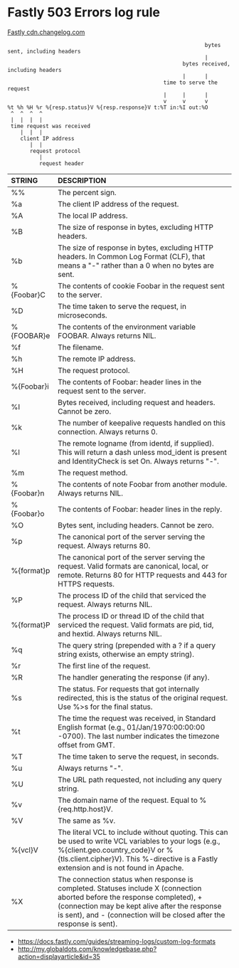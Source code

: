 # Fastly 503 Errors log rule

[Fastly cdn.changelog.com](https://manage.fastly.com/dashboard/services/7gKbcKSKGDyqU7IuDr43eG/datacenters/all)

```
                                                              bytes sent, including headers
                                                              |
                                                       bytes received, including headers
                                                       |      |
                                                 time to serve the request
                                                 |     |      |
                                                 v     v      v
%t %h %H %r %{resp.status}V %{resp.response}V t:%T in:%I out:%O
 ^  ^  ^  ^
 |  |  |  |
 time request was received
    |  |  |
    client IP address
       |  |
       request protocol
          |
          request header
```

| STRING     | DESCRIPTION                                                                                                                                                                                                                                          |
| :---       | :---                                                                                                                                                                                                                                                 |
| %%         | The percent sign.                                                                                                                                                                                                                                    |
| %a         | The client IP address of the request.                                                                                                                                                                                                                |
| %A         | The local IP address.                                                                                                                                                                                                                                |
| %B         | The size of response in bytes, excluding HTTP headers.                                                                                                                                                                                               |
| %b         | The size of response in bytes, excluding HTTP headers. In Common Log Format (CLF), that means a "-" rather than a 0 when no bytes are sent.                                                                                                          |
| %{Foobar}C | The contents of cookie Foobar in the request sent to the server.                                                                                                                                                                                     |
| %D         | The time taken to serve the request, in microseconds.                                                                                                                                                                                                |
| %{FOOBAR}e | The contents of the environment variable FOOBAR. Always returns NIL.                                                                                                                                                                                 |
| %f         | The filename.                                                                                                                                                                                                                                        |
| %h         | The remote IP address.                                                                                                                                                                                                                               |
| %H         | The request protocol.                                                                                                                                                                                                                                |
| %{Foobar}i | The contents of Foobar: header lines in the request sent to the server.                                                                                                                                                                              |
| %I         | Bytes received, including request and headers. Cannot be zero.                                                                                                                                                                                       |
| %k         | The number of keepalive requests handled on this connection. Always returns 0.                                                                                                                                                                       |
| %l         | The remote logname (from identd, if supplied). This will return a dash unless mod_ident is present and IdentityCheck is set On. Always returns "-".                                                                                                  |
| %m         | The request method.                                                                                                                                                                                                                                  |
| %{Foobar}n | The contents of note Foobar from another module. Always returns NIL.                                                                                                                                                                                 |
| %{Foobar}o | The contents of Foobar: header lines in the reply.                                                                                                                                                                                                   |
| %O         | Bytes sent, including headers. Cannot be zero.                                                                                                                                                                                                       |
| %p         | The canonical port of the server serving the request. Always returns 80.                                                                                                                                                                             |
| %{format}p | The canonical port of the server serving the request. Valid formats are canonical, local, or remote. Returns 80 for HTTP requests and 443 for HTTPS requests.                                                                                        |
| %P         | The process ID of the child that serviced the request. Always returns NIL.                                                                                                                                                                           |
| %{format}P | The process ID or thread ID of the child that serviced the request. Valid formats are pid, tid, and hextid. Always returns NIL.                                                                                                                      |
| %q         | The query string (prepended with a ? if a query string exists, otherwise an empty string).                                                                                                                                                           |
| %r         | The first line of the request.                                                                                                                                                                                                                       |
| %R         | The handler generating the response (if any).                                                                                                                                                                                                        |
| %s         | The status. For requests that got internally redirected, this is the status of the original request. Use %>s for the final status.                                                                                                                   |
| %t         | The time the request was received, in Standard English format (e.g., 01/Jan/1970:00:00:00 -0700). The last number indicates the timezone offset from GMT.                                                                                            |
| %T         | The time taken to serve the request, in seconds.                                                                                                                                                                                                     |
| %u         | Always returns "-".                                                                                                                                                                                                                                  |
| %U         | The URL path requested, not including any query string.                                                                                                                                                                                              |
| %v         | The domain name of the request. Equal to %{req.http.host}V.                                                                                                                                                                                          |
| %V         | The same as %v.                                                                                                                                                                                                                                      |
| %{vcl}V    | The literal VCL to include without quoting. This can be used to write VCL variables to your logs (e.g., %{client.geo.country_code}V or %{tls.client.cipher}V). This %-directive is a Fastly extension and is not found in Apache.                    |
| %X         | The connection status when response is completed. Statuses include X (connection aborted before the response completed),  + (connection may be kept alive after the response is sent), and - (connection will be closed after the response is sent). |

* https://docs.fastly.com/guides/streaming-logs/custom-log-formats
* http://my.globaldots.com/knowledgebase.php?action=displayarticle&id=35

